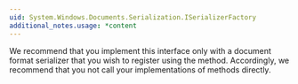 ```yaml
---
uid: System.Windows.Documents.Serialization.ISerializerFactory
additional_notes.usage: *content
---
```


<p>We recommend that you implement this interface only with a document format serializer that you wish to register using the <xref href="System.Windows.Documents.Serialization.SerializerProvider.RegisterSerializer(System.Windows.Documents.Serialization.SerializerDescriptor,System.Boolean)"></xref> method. Accordingly, we recommend that you not call your implementations of <xref href="System.Windows.Documents.Serialization.ISerializerFactory"></xref> methods directly.</p>


